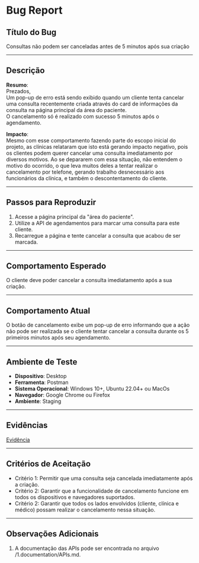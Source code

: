 # Bug Report

## Título do Bug
Consultas não podem ser canceladas antes de 5 minutos após sua criação

---

## Descrição
**Resumo**:  
Prezados,  
Um pop-up de erro está sendo exibido quando um cliente tenta cancelar uma consulta recentemente criada através do card de informações da consulta na página principal da área do paciente.  
O cancelamento só é realizado com sucesso 5 minutos após o agendamento.

**Impacto**:  
Mesmo com esse comportamento fazendo parte do escopo inicial do projeto, as clínicas relataram que isto está gerando impacto negativo, pois os clientes podem querer cancelar uma consulta imediatamento por diversos motivos. Ao se depararem com essa situação, não entendem o motivo do ocorrido, o que leva muitos deles a tentar realizar o cancelamento por telefone, gerando trabalho desnecessário aos funcionários da clínica, e também o descontentamento do cliente. 

---

## Passos para Reproduzir
1. Acesse a página principal da "área do paciente".
2. Utilize a API de agendamentos para marcar uma consulta para este cliente.
3. Recarregue a página e tente cancelar a consulta que acabou de ser marcada.
 
---

## Comportamento Esperado
O cliente deve poder cancelar a consulta imediatamento após a sua criação.

---

## Comportamento Atual
O botão de cancelamento exibe um pop-up de erro informando que a ação não pode ser realizada se o cliente tentar cancelar a consulta durante os 5 primeiros minutos após seu agendamento.

---

## Ambiente de Teste
- **Dispositivo**: Desktop
- **Ferramenta**: Postman
- **Sistema Operacional**: Windows 10+, Ubuntu 22.04+ ou MacOs 
- **Navegador**: Google Chrome ou Firefox
- **Ambiente**: Staging

---

## Evidências
[Evidência](https://github.com/AlanwMelo/feegow-challenge-qa-engineer/tree/main/3.bug-report/evidencias/evidencia.webm)

---

## Critérios de Aceitação
- Critério 1: Permitir que uma consulta seja cancelada imediatamente após a criação.
- Critério 2: Garantir que a funcionalidade de cancelamento funcione em todos os dispositivos e navegadores suportados.
- Critério 2: Garantir que todos os lados envolvidos (cliente, clínica e médico) possam realizar o cancelamento nessa situação.

---

## Observações Adicionais
1. A documentação das APIs pode ser encontrada no arquivo /1.documentation/APIs.md.